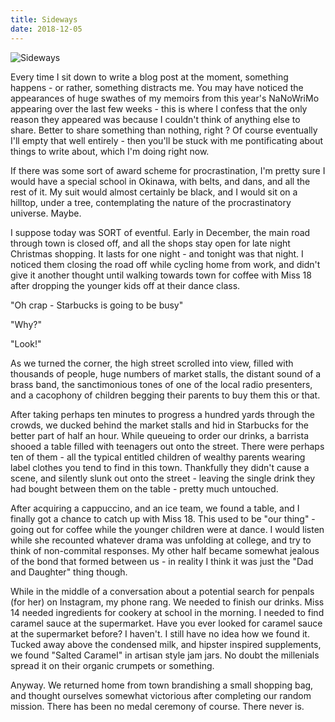 ```yaml
---
title: Sideways
date: 2018-12-05
---
```


![Sideways](https://source.unsplash.com/cckf4TsHAuw/1600x900)

Every time I sit down to write a blog post at the moment, something happens - or rather, something distracts me. You may have noticed the appearances of huge swathes of my memoirs from this year's NaNoWriMo appearing over the last few weeks - this is where I confess that the only reason they appeared was because I couldn't think of anything else to share. Better to share something than nothing, right ? Of course eventually I'll empty that well entirely - then you'll be stuck with me pontificating about things to write about, which I'm doing right now.

If there was some sort of award scheme for procrastination, I'm pretty sure I would have a special school in Okinawa, with belts, and dans, and all the rest of it. My suit would almost certainly be black, and I would sit on a hilltop, under a tree, contemplating the nature of the procrastinatory universe. Maybe.

I suppose today was SORT of eventful. Early in December, the main road through town is closed off, and all the shops stay open for late night Christmas shopping. It lasts for one night - and tonight was that night. I noticed them closing the road off while cycling home from work, and didn't give it another thought until walking towards town for coffee with Miss 18 after dropping the younger kids off at their dance class.

"Oh crap - Starbucks is going to be busy"

"Why?"

"Look!"

As we turned the corner, the high street scrolled into view, filled with thousands of people, huge numbers of market stalls, the distant sound of a brass band, the sanctimonious tones of one of the local radio presenters, and a cacophony of children begging their parents to buy them this or that.

After taking perhaps ten minutes to progress a hundred yards through the crowds, we ducked behind the market stalls and hid in Starbucks for the better part of half an hour. While queueing to order our drinks, a barrista shooed a table filled with teenagers out onto the street. There were perhaps ten of them - all the typical entitled children of wealthy parents wearing label clothes you tend to find in this town. Thankfully they didn't cause a scene, and silently slunk out onto the street - leaving the single drink they had bought between them on the table - pretty much untouched.

After acquiring a cappuccino, and an ice team, we found a table, and I finally got a chance to catch up with Miss 18. This used to be "our thing" - going out for coffee while the younger children were at dance. I would listen while she recounted whatever drama was unfolding at college, and try to think of non-commital responses. My other half became somewhat jealous of the bond that formed between us - in reality I think it was just the "Dad and Daughter" thing though.

While in the middle of a conversation about a potential search for penpals (for her) on Instagram, my phone rang. We needed to finish our drinks. Miss 14 needed ingredients for cookery at school in the morning. I needed to find caramel sauce at the supermarket. Have you ever looked for caramel sauce at the supermarket before? I haven't. I still have no idea how we found it. Tucked away above the condensed milk, and hipster inspired supplements, we found "Salted Caramel" in artisan style jam jars. No doubt the millenials spread it on their organic crumpets or something.

Anyway. We returned home from town brandishing a small shopping bag, and thought ourselves somewhat victorious after completing our random mission. There has been no medal ceremony of course. There never is.